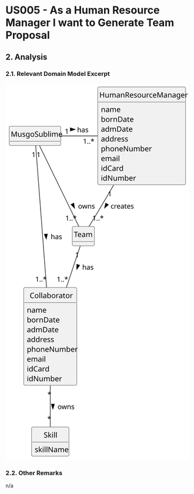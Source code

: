 # US005 - As a Human Resource Manager I want to Generate Team Proposal

## 2. Analysis

### 2.1. Relevant Domain Model Excerpt 

![Domain Model](svg/us005-domain-model.svg)

### 2.2. Other Remarks

n/a